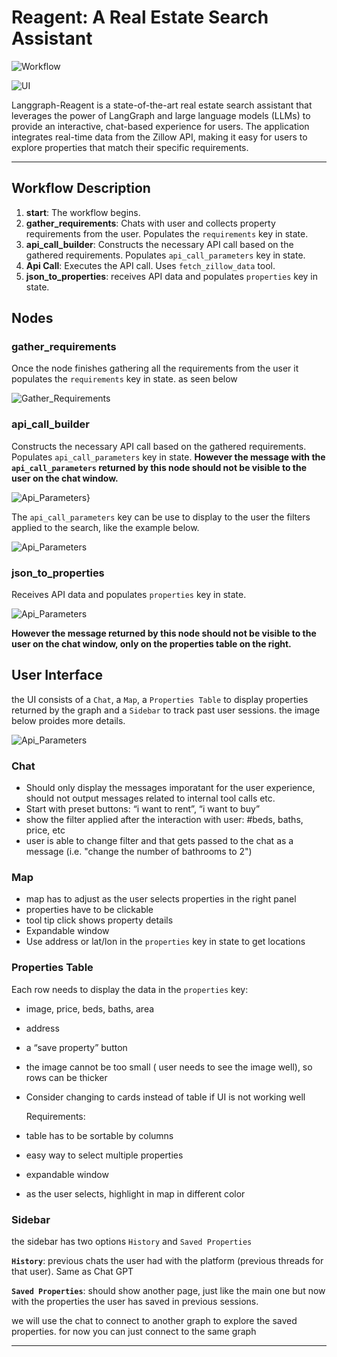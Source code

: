# Reagent: A Real Estate Search Assistant


![Workflow](https://github.com/dcflorencio/reagent_ui/blob/main/static/graph.JPG)

![UI](https://github.com/dcflorencio/reagent_ui/blob/main/static/UI_2.JPG)


Langgraph-Reagent is a state-of-the-art real estate search assistant that leverages the power of LangGraph and large language models (LLMs) to provide an interactive, chat-based experience for users. The application integrates real-time data from the Zillow API, making it easy for users to explore properties that match their specific requirements.

---

## Workflow Description

1. **__start__**: The workflow begins.
2. **gather_requirements**: Chats with user and collects property requirements from the user. Populates the `requirements` key in state.
3. **api_call_builder**: Constructs the necessary API call based on the gathered requirements. Populates `api_call_parameters` key in state.
4. **Api Call**: Executes the API call. Uses `fetch_zillow_data` tool.
5. **json_to_properties**: receives API data and populates `properties` key in state.


## Nodes
### gather_requirements
Once the node finishes gathering all the requirements from the user it populates the `requirements` key in state. as seen below

![Gather_Requirements](https://github.com/dcflorencio/reagent_ui/blob/main/static/gather_req.JPG)

### api_call_builder
Constructs the necessary API call based on the gathered requirements. Populates `api_call_parameters` key in state.
**However the message with the `api_call_parameters` returned by this node should not be visible to the user on the chat window.**

![Api_Parameters}](https://github.com/dcflorencio/reagent_ui/blob/main/static/api_param.JPG)

The `api_call_parameters` key can be use to display to the user the filters applied to the search, like the example below.

![Api_Parameters](https://github.com/dcflorencio/reagent_ui/blob/main/static/filter.JPG)

### json_to_properties
Receives API data and populates `properties` key in state.

![Api_Parameters](https://github.com/dcflorencio/reagent_ui/blob/main/static/json_to_prop.JPG)

**However the message returned by this node should not be visible to the user on the chat window, only on the properties table on the right.**

## User Interface
the UI consists of a `Chat`, a `Map`, a `Properties Table` to display properties returned by the graph and a `Sidebar` to track past user sessions. the image below proides more details.

![Api_Parameters](https://github.com/dcflorencio/reagent_ui/blob/main/static/ui.JPG)

### Chat
- Should only display the messages imporatant for the user experience, should not output messages related to internal tool calls etc. 
- Start with preset buttons: “i want to rent”, “i want to buy”
- show the filter applied after the interaction with user: #beds, baths, price, etc
- user is able to change filter and that gets passed to the chat as a message (i.e. "change the number of bathrooms to 2")
  
### Map
- map has to adjust as the user selects properties in the right panel
- properties have to be clickable
- tool tip click shows property details
- Expandable window
- Use address or lat/lon in the `properties` key in state to get locations

### Properties Table
Each row needs to display the data in the `properties` key:
- image, price, beds, baths, area
- address
- a “save property” button
- the image cannot be too small ( user needs to see the image well), so rows can be thicker
- Consider changing to cards instead of table if UI is not working well 
  
    Requirements:
- table has to be sortable by columns
- easy way to select multiple properties
- expandable window
- as the user selects, highlight in map in different color


### Sidebar
the sidebar has two options `History` and `Saved Properties`

**`History`**: previous chats the user had with the platform (previous threads for that user). Same as Chat GPT

**`Saved Properties`**: should show another page, just like the main one but now with the properties the user has saved in previous sessions.

we will use the chat to connect to another graph to explore the saved properties. for now you can just connect to the same graph



---
